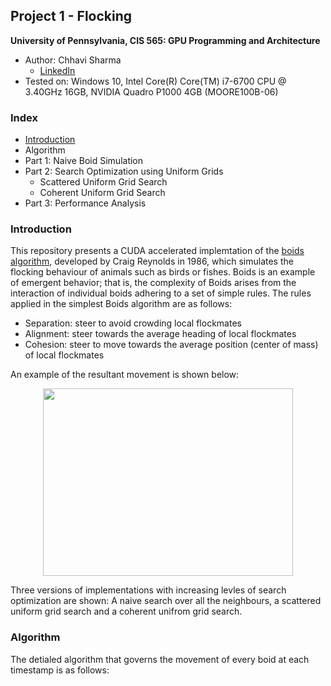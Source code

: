 ## Project 1 - Flocking
**University of Pennsylvania, CIS 565: GPU Programming and Architecture**

* Author: Chhavi Sharma
  - [LinkedIn](https://www.linkedin.com/in/chhavi275/)
* Tested on: Windows 10, Intel Core(R) Core(TM) i7-6700 CPU @ 3.40GHz 16GB, NVIDIA Quadro P1000 4GB (MOORE100B-06)

### Index

- [Introduction](https://github.com/chhavisharma/Project1-CUDA-Flocking/blob/master/README.md#introduction)
- Algorithm
- Part 1: Naive Boid Simulation
- Part 2: Search Optimization using Uniform Grids
  - Scattered Uniform Grid Search
  - Coherent Uniform Grid Search
- Part 3: Performance Analysis


### Introduction

This repository presents a CUDA accelerated implemtation of the [boids algorithm](https://en.wikipedia.org/wiki/Boids), developed by Craig Reynolds in 1986, which simulates the flocking behaviour of animals such as birds or fishes. Boids is an example of emergent behavior; that is, the complexity of Boids arises from the interaction of individual boids adhering to a set of simple rules. 
The rules applied in the simplest Boids algorithm are as follows:
- Separation: steer to avoid crowding local flockmates
- Alignment: steer towards the average heading of local flockmates
- Cohesion: steer to move towards the average position (center of mass) of local flockmates

An example of the resultant movement is shown below:
<p align="center">
  <img width="400" height="300" src="images/GIF_380.6_fps_Boids_SM_7.0_TITANV.gif">
</p>

Three versions of implementations with increasing levles of search optimization are shown: A naive search over all the neighbours, a scattered uniform grid search and a coherent unifrom grid search. 

### Algorithm

The detialed algorithm that governs the movement of every boid at each timestamp is as follows:


